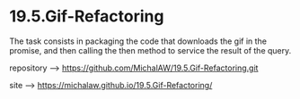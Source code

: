 # 19.5.Gif-Refactoring
 The task consists in packaging the code that downloads the gif in the promise, and then calling the then method to service the result of the query. 

repository --> https://github.com/MichalAW/19.5.Gif-Refactoring.git

site --> https://michalaw.github.io/19.5.Gif-Refactoring/
